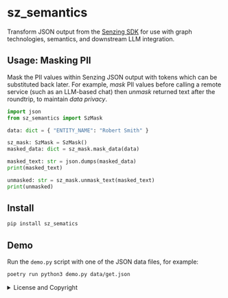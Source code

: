 # sz_semantics

Transform JSON output from the [Senzing SDK](https://senzing.com/docs/python/)
for use with graph technologies, semantics, and downstream LLM integration.

## Usage: Masking PII

Mask the PII values within Senzing JSON output with tokens which can
be substituted back later. For example, _mask_ PII values before
calling a remote service (such as an LLM-based chat) then _unmask_
returned text after the roundtrip, to maintain _data privacy_.

```python
import json
from sz_semantics import SzMask

data: dict = { "ENTITY_NAME": "Robert Smith" }

sz_mask: SzMask = SzMask()
masked_data: dict = sz_mask.mask_data(data)

masked_text: str = json.dumps(masked_data)
print(masked_text)

unmasked: str = sz_mask.unmask_text(masked_text)
print(unmasked)
```


## Install

```bash
pip install sz_sematics
```


## Demo

Run the `demo.py` script with one of the JSON data files, for example:

```bash
poetry run python3 demo.py data/get.json
```


<details>
  <summary>License and Copyright</summary>

Source code for `sz_semantics` plus any logo, documentation, and
examples have an [MIT license](https://spdx.org/licenses/MIT.html)
which is succinct and simplifies use in commercial applications.

All materials herein are Copyright © 2025 Senzing, Inc.
</details>

